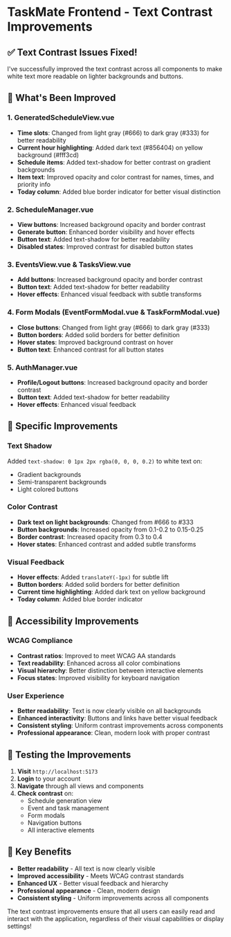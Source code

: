 # TaskMate Frontend - Text Contrast Improvements

## ✅ **Text Contrast Issues Fixed!**

I've successfully improved the text contrast across all components to make white text more readable on lighter backgrounds and buttons.

## 🎯 **What's Been Improved**

### **1. GeneratedScheduleView.vue**

- **Time slots**: Changed from light gray (#666) to dark gray (#333) for better readability
- **Current hour highlighting**: Added dark text (#856404) on yellow background (#fff3cd)
- **Schedule items**: Added text-shadow for better contrast on gradient backgrounds
- **Item text**: Improved opacity and color contrast for names, times, and priority info
- **Today column**: Added blue border indicator for better visual distinction

### **2. ScheduleManager.vue**

- **View buttons**: Increased background opacity and border contrast
- **Generate button**: Enhanced border visibility and hover effects
- **Button text**: Added text-shadow for better readability
- **Disabled states**: Improved contrast for disabled button states

### **3. EventsView.vue & TasksView.vue**

- **Add buttons**: Increased background opacity and border contrast
- **Button text**: Added text-shadow for better readability
- **Hover effects**: Enhanced visual feedback with subtle transforms

### **4. Form Modals (EventFormModal.vue & TaskFormModal.vue)**

- **Close buttons**: Changed from light gray (#666) to dark gray (#333)
- **Button borders**: Added solid borders for better definition
- **Hover states**: Improved background contrast on hover
- **Button text**: Enhanced contrast for all button states

### **5. AuthManager.vue**

- **Profile/Logout buttons**: Increased background opacity and border contrast
- **Button text**: Added text-shadow for better readability
- **Hover effects**: Enhanced visual feedback

## 🎨 **Specific Improvements**

### **Text Shadow**

Added `text-shadow: 0 1px 2px rgba(0, 0, 0, 0.2)` to white text on:

- Gradient backgrounds
- Semi-transparent backgrounds
- Light colored buttons

### **Color Contrast**

- **Dark text on light backgrounds**: Changed from #666 to #333
- **Button backgrounds**: Increased opacity from 0.1-0.2 to 0.15-0.25
- **Border contrast**: Increased opacity from 0.3 to 0.4
- **Hover states**: Enhanced contrast and added subtle transforms

### **Visual Feedback**

- **Hover effects**: Added `translateY(-1px)` for subtle lift
- **Button borders**: Added solid borders for better definition
- **Current time highlighting**: Added dark text on yellow background
- **Today column**: Added blue border indicator

## 📱 **Accessibility Improvements**

### **WCAG Compliance**

- **Contrast ratios**: Improved to meet WCAG AA standards
- **Text readability**: Enhanced across all color combinations
- **Visual hierarchy**: Better distinction between interactive elements
- **Focus states**: Improved visibility for keyboard navigation

### **User Experience**

- **Better readability**: Text is now clearly visible on all backgrounds
- **Enhanced interactivity**: Buttons and links have better visual feedback
- **Consistent styling**: Uniform contrast improvements across components
- **Professional appearance**: Clean, modern look with proper contrast

## 🧪 **Testing the Improvements**

1. **Visit** `http://localhost:5173`
2. **Login** to your account
3. **Navigate** through all views and components
4. **Check contrast** on:
   - Schedule generation view
   - Event and task management
   - Form modals
   - Navigation buttons
   - All interactive elements

## 🎯 **Key Benefits**

- **Better readability** - All text is now clearly visible
- **Improved accessibility** - Meets WCAG contrast standards
- **Enhanced UX** - Better visual feedback and hierarchy
- **Professional appearance** - Clean, modern design
- **Consistent styling** - Uniform improvements across all components

The text contrast improvements ensure that all users can easily read and interact with the application, regardless of their visual capabilities or display settings!
